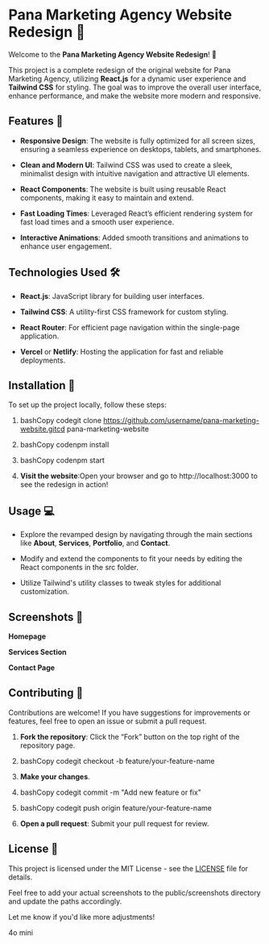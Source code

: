 Pana Marketing Agency Website Redesign 🚀
=========================================

Welcome to the **Pana Marketing Agency Website Redesign**! 🎨

This project is a complete redesign of the original website for Pana Marketing Agency, utilizing **React.js** for a dynamic user experience and **Tailwind CSS** for styling. The goal was to improve the overall user interface, enhance performance, and make the website more modern and responsive.

Features 🌟
-----------

*   **Responsive Design**: The website is fully optimized for all screen sizes, ensuring a seamless experience on desktops, tablets, and smartphones.
    
*   **Clean and Modern UI**: Tailwind CSS was used to create a sleek, minimalist design with intuitive navigation and attractive UI elements.
    
*   **React Components**: The website is built using reusable React components, making it easy to maintain and extend.
    
*   **Fast Loading Times**: Leveraged React’s efficient rendering system for fast load times and a smooth user experience.
    
*   **Interactive Animations**: Added smooth transitions and animations to enhance user engagement.
    

Technologies Used 🛠️
---------------------

*   **React.js**: JavaScript library for building user interfaces.
    
*   **Tailwind CSS**: A utility-first CSS framework for custom styling.
    
*   **React Router**: For efficient page navigation within the single-page application.
    
*   **Vercel** or **Netlify**: Hosting the application for fast and reliable deployments.
    

Installation 🔧
---------------

To set up the project locally, follow these steps:

1.  bashCopy codegit clone https://github.com/username/pana-marketing-website.gitcd pana-marketing-website
    
2.  bashCopy codenpm install
    
3.  bashCopy codenpm start
    
4.  **Visit the website**:Open your browser and go to http://localhost:3000 to see the redesign in action!
    

Usage 💻
--------

*   Explore the revamped design by navigating through the main sections like **About**, **Services**, **Portfolio**, and **Contact**.
    
*   Modify and extend the components to fit your needs by editing the React components in the src folder.
    
*   Utilize Tailwind's utility classes to tweak styles for additional customization.
    

Screenshots 📸
--------------

**Homepage**

**Services Section**

**Contact Page**

Contributing 🤝
---------------

Contributions are welcome! If you have suggestions for improvements or features, feel free to open an issue or submit a pull request.

1.  **Fork the repository**: Click the “Fork” button on the top right of the repository page.
    
2.  bashCopy codegit checkout -b feature/your-feature-name
    
3.  **Make your changes**.
    
4.  bashCopy codegit commit -m "Add new feature or fix"
    
5.  bashCopy codegit push origin feature/your-feature-name
    
6.  **Open a pull request**: Submit your pull request for review.
    

License 📜
----------

This project is licensed under the MIT License - see the [LICENSE](LICENSE) file for details.

Feel free to add your actual screenshots to the public/screenshots directory and update the paths accordingly.

Let me know if you'd like more adjustments!

4o mini
